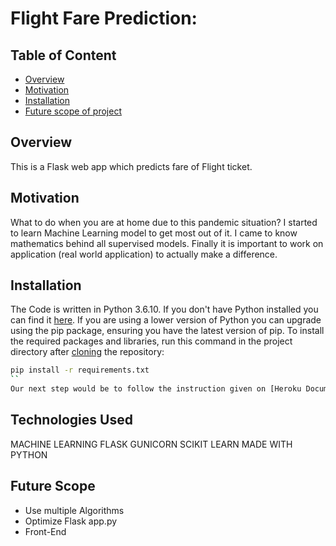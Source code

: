 # Flight Fare Prediction: 

## Table of Content
  * [Overview](#overview)
  * [Motivation](#motivation)
  * [Installation](#installation)
  * [Future scope of project](#future-scope)

## Overview
This is a Flask web app which predicts fare of Flight ticket.

## Motivation
What to do when you are at home due to this pandemic situation? I started to learn Machine Learning model to get most out of it. I came to know mathematics behind all supervised models. Finally it is important to work on application (real world application) to actually make a difference.

## Installation
The Code is written in Python 3.6.10. If you don't have Python installed you can find it [here](https://www.python.org/downloads/). If you are using a lower version of Python you can upgrade using the pip package, ensuring you have the latest version of pip. To install the required packages and libraries, run this command in the project directory after [cloning](https://www.howtogeek.com/451360/how-to-clone-a-github-repository/) the repository:
```bash
pip install -r requirements.txt
``
Our next step would be to follow the instruction given on [Heroku Documentation](https://devcenter.heroku.com/articles/getting-started-with-python) to deploy a web app.

```

## Technologies Used
MACHINE LEARNING 
FLASK 
GUNICORN 
SCIKIT LEARN 
MADE WITH PYTHON 

## Future Scope

* Use multiple Algorithms
* Optimize Flask app.py
* Front-End 

